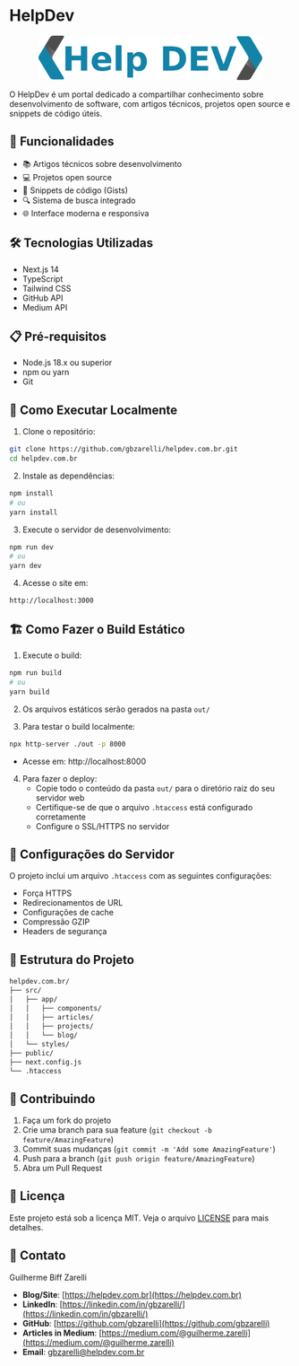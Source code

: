 # HelpDev

<p align="center">
  <img src="public/images/logo.png" alt="HelpDev Logo">
</p>

O HelpDev é um portal dedicado a compartilhar conhecimento sobre desenvolvimento de software, com artigos técnicos, projetos open source e snippets de código úteis.

## 🚀 Funcionalidades

- 📚 Artigos técnicos sobre desenvolvimento
- 💻 Projetos open source
- 📝 Snippets de código (Gists)
- 🔍 Sistema de busca integrado
- 🌐 Interface moderna e responsiva

## 🛠️ Tecnologias Utilizadas

- Next.js 14
- TypeScript
- Tailwind CSS
- GitHub API
- Medium API

## 📋 Pré-requisitos

- Node.js 18.x ou superior
- npm ou yarn
- Git

## 🚀 Como Executar Localmente

1. Clone o repositório:
```bash
git clone https://github.com/gbzarelli/helpdev.com.br.git
cd helpdev.com.br
```

2. Instale as dependências:
```bash
npm install
# ou
yarn install
```

3. Execute o servidor de desenvolvimento:
```bash
npm run dev
# ou
yarn dev
```

4. Acesse o site em:
```
http://localhost:3000
```

## 🏗️ Como Fazer o Build Estático

1. Execute o build:
```bash
npm run build
# ou
yarn build
```

2. Os arquivos estáticos serão gerados na pasta `out/`

3. Para testar o build localmente:
```bash
npx http-server ./out -p 8000
```
   - Acesse em: http://localhost:8000

4. Para fazer o deploy:
   - Copie todo o conteúdo da pasta `out/` para o diretório raiz do seu servidor web
   - Certifique-se de que o arquivo `.htaccess` está configurado corretamente
   - Configure o SSL/HTTPS no servidor

## 🔧 Configurações do Servidor

O projeto inclui um arquivo `.htaccess` com as seguintes configurações:
- Força HTTPS
- Redirecionamentos de URL
- Configurações de cache
- Compressão GZIP
- Headers de segurança

## 📝 Estrutura do Projeto

```
helpdev.com.br/
├── src/
│   ├── app/
│   │   ├── components/
│   │   ├── articles/
│   │   ├── projects/
│   │   └── blog/
│   └── styles/
├── public/
├── next.config.js
└── .htaccess
```

## 🤝 Contribuindo

1. Faça um fork do projeto
2. Crie uma branch para sua feature (`git checkout -b feature/AmazingFeature`)
3. Commit suas mudanças (`git commit -m 'Add some AmazingFeature'`)
4. Push para a branch (`git push origin feature/AmazingFeature`)
5. Abra um Pull Request

## 📄 Licença

Este projeto está sob a licença MIT. Veja o arquivo [LICENSE](LICENSE) para mais detalhes.

## 📧 Contato

Guilherme Biff Zarelli

- **Blog/Site**: [https://helpdev.com.br](https://helpdev.com.br)
- **LinkedIn**: [https://linkedin.com/in/gbzarelli/](https://linkedin.com/in/gbzarelli/)
- **GitHub**: [https://github.com/gbzarelli](https://github.com/gbzarelli)
- **Articles in Medium**: [https://medium.com/@guilherme.zarelli](https://medium.com/@guilherme.zarelli)
- **Email**: [gbzarelli@helpdev.com.br](mailto:gbzarelli@helpdev.com.br)